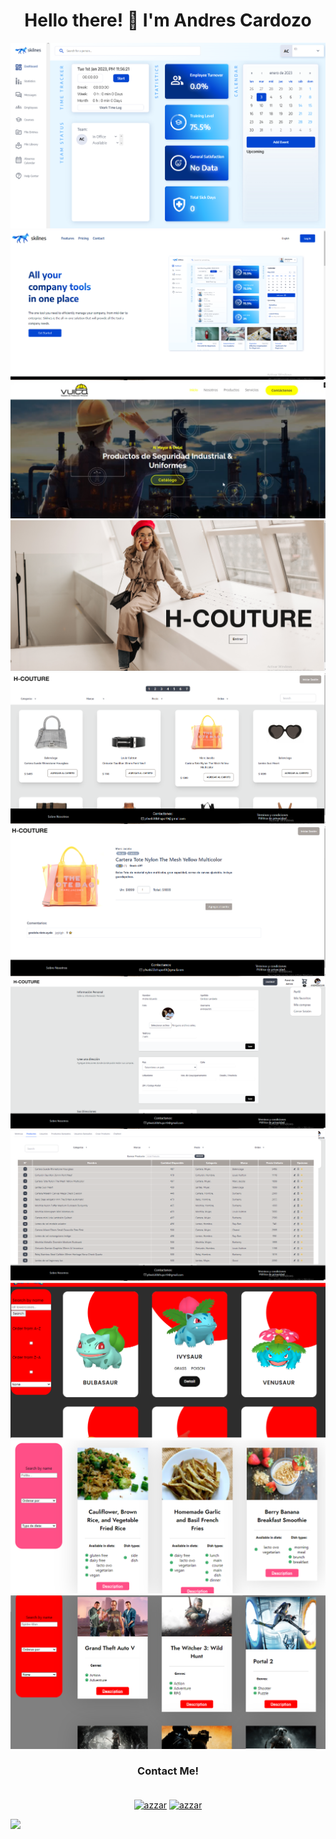 <h1 align="center">Hello there! 👋  I'm Andres Cardozo</h1>

<a href="https://skilnes-app.com/">
  <img src=/Images/SkilnesDashboard.png /> 
</a>

<a href="https://skilnes.com/">
  <img src=/Images/SkilnesWebSite.png /> 
</a>

<a href="https://github.com/Arres2/Vuica-Web-Page">
  <img src=/Images/VuicaHero.png /> 
</a>

<a href="https://h-couture-odxfhjkfia-uc.a.run.app/">
  <img src=/Images/HCoutureLanding.png /> 
</a>

<a href="https://h-couture-odxfhjkfia-uc.a.run.app/">
  <img src=/Images/HCoutureHome.png /> 
</a>

<a href="https://h-couture-odxfhjkfia-uc.a.run.app/">
  <img src=/Images/HCoutureDetail.png /> 
</a>

<a href="https://h-couture-odxfhjkfia-uc.a.run.app/">
  <img src=/Images/HCouturePerfil.png /> 
</a>

<a href="https://h-couture-odxfhjkfia-uc.a.run.app/">
  <img src=/Images/HCoutureAdmin.png /> 
</a>

<a href="https://github.com/Arres2/Pokemon-API">
  <img src=/Images/PokemonHome.png /> 
</a>

<a href="https://github.com/Arres2/Cookbook_Individual_Project">
  <img src=/Images/RecipeHome.png /> 
</a>

<a href="https://github.com/Arres2/Videogames-API-Front">
  <img src=/Images/VideogamesHome.png /> 
</a>
  


<h3 align="center">Contact Me!</h3>

 <p align="center">
      <br/>
      <a href="https://www.linkedin.com/in/andr%C3%A9s-eduardo-cardozo-landaeta-8940ba150/" target="blank"><img align="center"
         src="https://img.shields.io/badge/linkedin-%231DA1F2.svg?style=for-the-badge&logo=linkedin&logoColor=white"
         alt="azzar" height="30"/></a>
         <a href="mailto:andresecl95@gmail.com" target="blank"><img align="center"
         src="https://img.shields.io/badge/gmail-EA4335.svg?style=for-the-badge&logo=gmail&logoColor=white"
         alt="azzar" height="30"/></a>
 </p>
<img src="https://media.giphy.com/media/Vf3ZKdillTMOOaOho0/giphy.gif"/>



